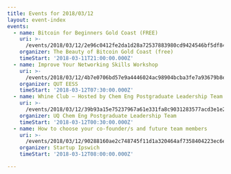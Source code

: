 ```yaml
---
title: Events for 2018/03/12
layout: event-index
events:
  - name: Bitcoin for Beginners Gold Coast (FREE)
    uri: >-
      /events/2018/03/12/2e96c0412fe2da1d28a72537883980cd9424546bf5df84cf2501fd144e9b3c0d
    organizer: The Beauty of Bitcoin Gold Coast (free)
    timeStart: '2018-03-11T21:00:00.000Z'
  - name: Improve Your Networking Skills Workshop
    uri: >-
      /events/2018/03/12/4b7e0706bd57e9a4446024ac98904bcba3fe7a93679b8e1ff88527d8202da5db
    organizer: QUT EESS
    timeStart: '2018-03-12T07:30:00.000Z'
  - name: Whine Club – Hosted by Chem Eng Postgraduate Leadership Team
    uri: >-
      /events/2018/03/12/39b93a15e75237967a61e331fa8c9031283577acd3e1e26c724ad79d010f3462
    organizer: UQ Chem Eng Postgraduate Leadership Team
    timeStart: '2018-03-12T00:30:00.000Z'
  - name: How to choose your co-founder/s and future team members
    uri: >-
      /events/2018/03/12/90288160ae2c748745f11d1a320464af7358404223ec6e0d7b21ad63d20f82fa
    organizer: Startup Ipswich
    timeStart: '2018-03-12T08:00:00.000Z'

---
```

